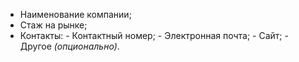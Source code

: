 - Наименование компании;
- Стаж на рынке;
- Контакты:
	\- Контактный номер;
	\- Электронная почта;
	\- Сайт;
	\- Другое *(опционально)*.